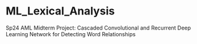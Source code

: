 # ML_Lexical_Analysis
Sp24 AML Midterm Project: Cascaded Convolutional and Recurrent Deep Learning Network for Detecting Word Relationships
